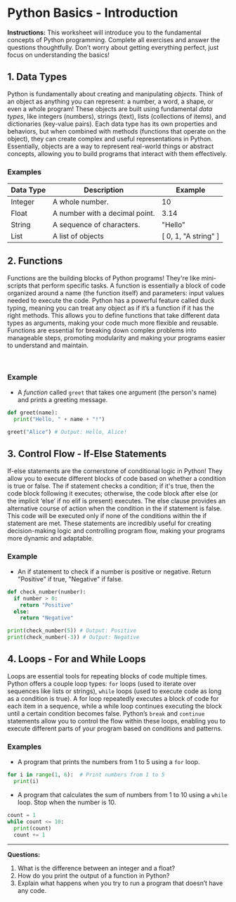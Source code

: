 # Python Basics - Introduction

**Instructions:** This worksheet will introduce you to the fundamental concepts of Python programming.
Complete all exercises and answer the questions thoughtfully.
Don’t worry about getting everything perfect, just focus on understanding the basics!

## **1. Data Types**

Python is fundamentally about creating and manipulating *objects*. Think of an object as anything you can represent: a number,
a word, a shape, or even a whole program! These objects are built using fundamental *data types*, like integers (numbers), 
strings (text), lists (collections of items), and dictionaries (key-value pairs). 
Each data type has its own properties and behaviors, but when combined with methods (functions that operate on the object),
they can create complex and useful representations in Python.  Essentially, objects are a way to represent real-world things
or abstract concepts, allowing you to build programs that interact with them effectively.

### Examples

| Data Type | Description | Example |
|---|---|---|
| Integer    | A whole number. | 10        |
| Float      | A number with a decimal point. | 3.14    |
| String     |  A sequence of characters. | "Hello" |
| List     |  A list of objects | [ 0, 1, "A string" ] |

## **2. Functions**

Functions are the building blocks of Python programs! They're like mini-scripts that perform specific tasks.
A function is essentially a block of code organized around a name (the function itself) and parameters: input values 
needed to execute the code.  Python has a powerful feature called duck typing, meaning you can treat any object as if 
it’s a function if it has the right methods. This allows you to define functions that take different data types as 
arguments, making your code much more flexible and reusable. Functions are essential for breaking down complex problems 
into manageable steps, promoting modularity and making your programs easier to understand and maintain.

<div style="page-break-before:always">&nbsp;</div>
<p></p>

### Example

*   A *function* called `greet` that takes one argument (the person's name) and prints a greeting message.
```python
def greet(name):
  print("Hello, " + name + "!")

greet("Alice") # Output: Hello, Alice!
```


## **3. Control Flow - If-Else Statements**

If-else statements are the cornerstone of conditional logic in Python! They allow you to execute different blocks 
of code based on whether a condition is true or false.  The if statement checks a condition; if it's true, then the
code block following it executes; otherwise, the code block after else (or the implicit ‘else’ if no elif is present)
executes. The else clause provides an alternative course of action when the condition in the if statement is false. This 
code will be executed only if none of the conditions within the if statement are met.  These statements are incredibly useful 
for creating decision-making logic and controlling program flow, making your programs more dynamic and adaptable.

### Example

*   An if statement to check if a number is positive or negative.  Return "Positive" if true, "Negative" if false.
```python
def check_number(number):
  if number > 0:
    return "Positive"
  else:
    return "Negative"

print(check_number(5)) # Output: Positive
print(check_number(-3)) # Output: Negative
```

## **4. Loops - For and While Loops**

Loops are essential tools for repeating blocks of code multiple times. Python offers a couple loop types: `for` loops 
(used to iterate over sequences like lists or strings), `while` loops (used to execute code as long as a condition is true).
A for loop repeatedly executes a block of code for each item in a sequence, while a while loop continues executing the block 
until a certain condition becomes false. Python’s `break` and `continue` statements allow you to control the flow within these 
loops, enabling you to execute different parts of your program based on conditions and patterns.

### Examples

*   A program that prints the numbers from 1 to 5 using a `for` loop.
```python
for i in range(1, 6):  # Print numbers from 1 to 5
  print(i)
```

*   A program that calculates the sum of numbers from 1 to 10 using a `while` loop.  Stop when the number is 10.
```python
count = 1
while count <= 10:
  print(count)
  count += 1
```

---

**Questions:**

1.  What is the difference between an integer and a float?
2.  How do you print the output of a function in Python?
3.  Explain what happens when you try to run a program that doesn’t have any code.
